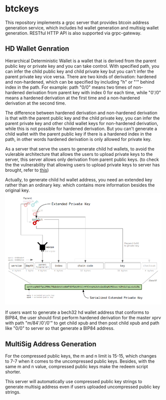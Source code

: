 # btckeys

This repository implements a grpc server that provides btcoin address generation service, which
includes hd wallet generation and multisig wallet generation. RESTful HTTP API is also supported 
via grpc-gateway.

## HD Wallet Genration

Hierarchical Deterministic Wallet is a wallet that is derived from the parent public key or private key and 
you can take control. With specified path, you can infer the child public key and child private key but you
can't infer the parent private key vice versa. There are two kinds of derivation: hardened and non-hardened,
which can be specified by including "h" or "'" behind index in the path. For example: path "0/0" means two times of 
non-hardened derivation from parent key with index 0 for each time, while "0'/0" means a hardened derivation
at the first time and a non-hardened derivation at the second time.

The difference between hardened derivation and non-hardened derivation is that with the parent public key and 
the child private key, you can infer the parent private key and other child wallet keys for non-hardened derivation, 
while this is not possible for hardened derivation. But you can't generate a child wallet with the parent public key 
if there is a hardened index in the path, in other words hardened derivation is only allowed for private key.

As a server that serve the users to generate child hd wallets, to avoid the vulerable architecture that allows the 
users to upload private keys to the server, this server allows only derivation from parent public keys. (to check the
the vulnerability that allowing users to upload private keys to server has brought, refer to [this](https://www.blackhat.com/us-21/briefings/schedule/#how-i-used-a-json-deserialization-day-to-steal-your-money-on-the-blockchain-22815))

Actually, to generate child hd wallet address, you need an extended key rather than an ordinary key. which contains
more information besides the original key. 
![extended key](sources/serialized-extended-key.png)

If users want to generate a bech32 hd wallet address that conforms to BIP84, the user should first perform hardened 
derivation for the master xprv with path "m/84'/0'/0'" to get child xpub and then post child xpub and path like "0/0"
to server so that generate a BIP84 address.

## MultiSig Address Generation
For the compressed public keys, the m and n limit is 15-15, which changes to 7-7 when it comes to the uncompressed public
keys. Besides, with the same m and n value, compressed public keys make the redeem script shorter.

This server will automatically use compressed public key strings to generate multisig address even if users uploaded 
uncompressed public key strings.

